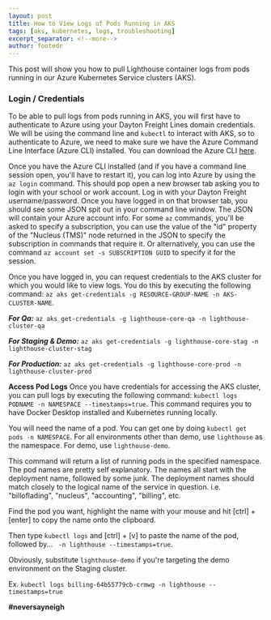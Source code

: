 ```yaml
---
layout: post
title: How to View Logs of Pods Running in AKS
tags: [aks, kubernetes, logs, troubleshooting]
excerpt_separator: <!--more-->
author: footedr
---
```

This post will show you how to pull Lighthouse container logs from pods running in our Azure Kubernetes Service clusters (AKS).

<!--more-->

### Login / Credentials
To be able to pull logs from pods running in AKS, you will first have to authenticate to Azure using your Dayton Freight Lines domain credentials. We will be using the command line and `kubectl` to interact with AKS, so to authenticate to Azure, we need to make sure we have the Azure Command Line Interface (Azure CLI) installed. You can download the Azure CLI [here](https://docs.microsoft.com/en-us/cli/azure/install-azure-cli).

Once you have the Azure CLI installed (and if you have a command line session open, you'll have to restart it), you can log into Azure by using the `az login` command. This should pop open a new browser tab asking you to login with your school or work account. Log in with your Dayton Freight username/password. Once you have logged in on that browser tab, you should see some JSON spit out in your command line window. The JSON will contain your Azure account info. For some `az` commands, you'll be asked to specify a subscription, you can use the value of the "id" property of the "Nucleus (TMS)" node returned in the JSON to specify the subscription in commands that require it. Or alternatively, you can use the command `az account set -s SUBSCRIPTION GUID` to specify it for the session.

Once you have logged in, you can request credentials to the AKS cluster for which you would like to view logs. You do this by executing the following command: `az aks get-credentials -g RESOURCE-GROUP-NAME -n AKS-CLUSTER-NAME`.

***For Qa:***
`az aks get-credentials -g lighthouse-core-qa -n lighthouse-cluster-qa`

***For Staging & Demo:***
`az aks get-credentials -g lighthouse-core-stag -n lighthouse-cluster-stag`

***For Production:***
`az aks get-credentials -g lighthouse-core-prod -n lighthouse-cluster-prod`

**Access Pod Logs**
Once you have credentials for accessing the AKS cluster, you can pull logs by executing the following command: `kubectl logs PODNAME -n NAMESPACE --timestamps=true`. This command requires you to have Docker Desktop installed and Kubernetes running locally.

You will need the name of a pod. You can get one by doing `kubectl get pods -n NAMESPACE`. For all environments other than demo, use `lighthouse` as the namespace. For demo, use `lighthouse-demo`. 

This command will return a list of running pods in the specified namespace. The pod names are pretty self explanatory. The names all start with the deployment name, followed by some junk. The deployment names should match closely to the logical name of the service in question. i.e. "billoflading", "nucleus", "accounting", "billing", etc.

Find the pod you want, highlight the name with your mouse and hit [ctrl] + [enter] to copy the name onto the clipboard.

Then type `kubectl logs` and [ctrl] + [v] to paste the name of the pod, followed by... ` -n lighthouse --timestamps=true`. 

Obviously, substitute `lighthouse-demo` if you're targeting the demo environment on the Staging cluster.

Ex.
`kubectl logs billing-64b55779cb-crmwg -n lighthouse --timestamps=true`

**#neversayneigh**